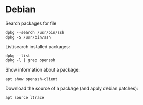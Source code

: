 # Debian
Search packages for file

    dpkg --search /usr/bin/ssh
    dpkg -S /usr/bin/ssh

List/search installed packages:

    dpkg --list
    dpkg -l | grep openssh

Show information about a package:

    apt show openssh-client

Download the source of a package (and apply debian patches):

    apt source ltrace
